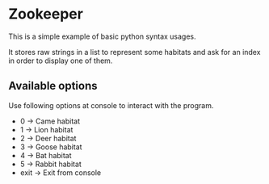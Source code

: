 # Zookeeper

This is a simple example of basic python syntax usages.

It stores raw strings in a list to represent some habitats and ask for an index in order to display one of them.

## Available options
Use following options at console to interact with the program.

- 0 -> Came habitat
- 1 -> Lion habitat
- 2 -> Deer habitat
- 3 -> Goose habitat
- 4 -> Bat habitat
- 5 -> Rabbit habitat
- exit -> Exit from console
